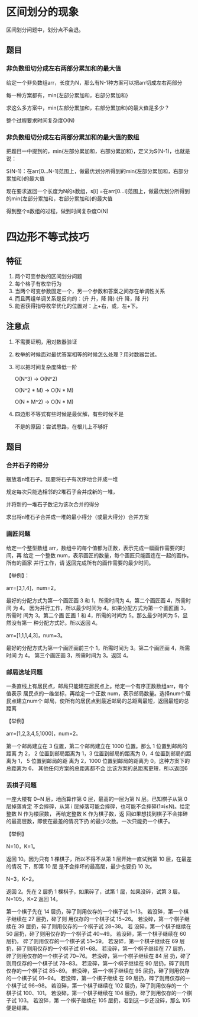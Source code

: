 # 区间划分的现象

区间划分问题中，划分点不会退。

## 题目

### 非负数组切分成左右两部分累加和的最大值

给定一个非负数组arr，长度为N，那么有N-1种方案可以把arr切成左右两部分

每一种方案都有，min{左部分累加和，右部分累加和}

求这么多方案中，min{左部分累加和，右部分累加和}的最大值是多少？

整个过程要求时间复杂度O(N)

### 非负数组切分成左右两部分累加和的最大值的数组

把题目一中提到的，min{左部分累加和，右部分累加和}，定义为S(N-1)，也就是说：

S(N-1)：在arr[0…N-1]范围上，做最优划分所得到的min{左部分累加和，右部分累加和}的最大值

现在要求返回一个长度为N的s数组，s[i] =在arr[0…i]范围上，做最优划分所得到的min{左部分累加和，右部分累加和}的最大值

得到整个s数组的过程，做到时间复杂度O(N)

# 四边形不等式技巧

## 特征

1. 两个可变参数的区间划分问题
2. 每个格子有枚举行为
3. 当两个可变参数固定一个，另一个参数和答案之间存在单调性关系
4. 而且两组单调关系是反向的：(升 升，降 降) (升 降，降 升)
5. 能否获得指导枚举优化的位置对：上+右，或，左+下。

## 注意点

1. 不需要证明，用对数器验证

2. 枚举的时候面对最优答案相等的时候怎么处理？用对数器尝试。

3. 可以把时间复杂度降低一阶

   O(N^3) -> O(N^2)

   O(N^2 * M) -> O(N * M) 

   O(N * M^2) -> O(N * M) 

4. 四边形不等式有些时候是最优解，有些时候不是

   不是的原因：尝试思路，在根儿上不够好

## 题目

### 合并石子的得分

摆放着n堆石子。现要将石子有次序地合并成一堆

规定每次只能选相邻的2堆石子合并成新的一堆，

并将新的一堆石子数记为该次合并的得分

求出将n堆石子合并成一堆的最小得分（或最大得分）合并方案

### 画匠问题

给定一个整型数组 arr，数组中的每个值都为正数，表示完成一幅画作需要的时间，再 给定 一个整数 num，表示画匠的数量，每个画匠只能画连在一起的画作。所有的画家 并行工作，请 返回完成所有的画作需要的最少时间。

【举例】：

arr=[3,1,4]，num=2。

最好的分配方式为第一个画匠画 3 和 1，所需时间为 4。第二个画匠画 4，所需时间 为 4。 因为并行工作，所以最少时间为 4。如果分配方式为第一个画匠画 3，所需时 间为 3。第二个画 匠画 1 和 4，所需的时间为 5。那么最少时间为 5，显然没有第一 种分配方式好。所以返回 4。

arr=[1,1,1,4,3]，num=3。

最好的分配方式为第一个画匠画前三个 1，所需时间为 3。第二个画匠画 4，所需时间 为 4。 第三个画匠画 3，所需时间为 3。返回 4。

### 邮局选址问题

一条直线上有居民点，邮局只能建在居民点上。给定一个有序正数数组arr，每个值表示 居民点的一维坐标，再给定一个正数 num，表示邮局数量。选择num个居民点建立num个 邮局，使所有的居民点到最近邮局的总距离最短，返回最短的总距离

【举例】

arr=[1,2,3,4,5,1000]，num=2。

第一个邮局建立在 3 位置，第二个邮局建立在 1000 位置。那么 1 位置到邮局的距离 为 2， 2 位置到邮局距离为 1，3 位置到邮局的距离为 0，4 位置到邮局的距离为 1， 5 位置到邮局的距 离为 2，1000 位置到邮局的距离为 0。这种方案下的总距离为 6， 其他任何方案的总距离都不会 比该方案的总距离更短，所以返回6

### 丢棋子问题

一座大楼有 0~N 层，地面算作第 0 层，最高的一层为第 N 层。已知棋子从第 0 层掉落肯定 不会摔碎，从第 i 层掉落可能会摔碎，也可能不会摔碎(1≤i≤N)。给定整数 N 作为楼层数， 再给定整数 K 作为棋子数，返 回如果想找到棋子不会摔碎的最高层数，即使在最差的情况下扔 的最少次数。一次只能扔一个棋子。

【举例】

N=10，K=1。

返回 10。因为只有 1 棵棋子，所以不得不从第 1 层开始一直试到第 10 层，在最差的情况 下，即第 10 层 是不会摔坏的最高层，最少也要扔 10 次。

N=3，K=2。

返回 2。先在 2 层扔 1 棵棋子，如果碎了，试第 1 层，如果没碎，试第 3 层。 N=105，K=2 返回 14。

第一个棋子先在 14 层扔，碎了则用仅存的一个棋子试 1~13。 若没碎，第一个棋子继续在 27 层扔，碎了则 用仅存的一个棋子试 15~26。 若没碎，第一个棋子继续在 39 层扔，碎了则用仅存的一个棋子试 28~38。 若 没碎，第一个棋子继续在 50 层扔，碎了则用仅存的一个棋子试 40~49。 若没碎，第一个棋子继续在 60 层扔， 碎了则用仅存的一个棋子试 51~59。 若没碎，第一个棋子继续在 69 层扔，碎了则用仅存的一个棋子试 61~68。 若没碎，第一个棋子继续在 77 层扔，碎了则用仅存的一个棋子试 70~76。 若没碎，第一个棋子继续在 84 层 扔，碎了则用仅存的一个棋子试 78~83。 若没碎，第一个棋子继续在 90 层扔，碎了则用仅存的一个棋子试 85~89。 若没碎，第一个棋子继续在 95 层扔，碎了则用仅存的一个棋子试 91~94。 若没碎，第一个棋子继续 在 99 层扔，碎了则用仅存的一个棋子试 96~98。 若没碎，第一个棋子继续在 102 层扔，碎了则用仅存的一 个棋子试 100、101。 若没碎，第一个棋子继续在 104 层扔，碎了则用仅存的一个棋子试 103。 若没碎，第 一个棋子继续在 105 层扔，若到这一步还没碎，那么 105 便是结果。